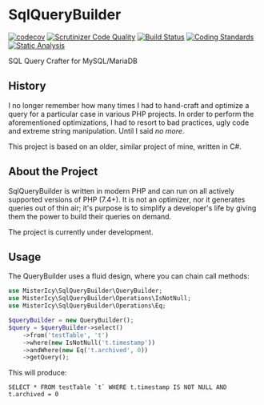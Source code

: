 # SqlQueryBuilder

[![codecov](https://codecov.io/gh/MisterIcy/sql-query-builder/branch/0.1.x/graph/badge.svg?token=0YFW6EOOJ5)](https://codecov.io/gh/MisterIcy/sql-query-builder)
[![Scrutinizer Code Quality](https://scrutinizer-ci.com/g/MisterIcy/sql-query-builder/badges/quality-score.png?b=0.1.x)](https://scrutinizer-ci.com/g/MisterIcy/sql-query-builder/?branch=0.1.x)
[![Build Status](https://scrutinizer-ci.com/g/MisterIcy/sql-query-builder/badges/build.png?b=0.1.x)](https://scrutinizer-ci.com/g/MisterIcy/sql-query-builder/build-status/0.1.x)
[![Coding Standards](https://github.com/MisterIcy/sql-query-builder/actions/workflows/coding-standards.yml/badge.svg)](https://github.com/MisterIcy/sql-query-builder/actions/workflows/coding-standards.yml)
[![Static Analysis](https://github.com/MisterIcy/sql-query-builder/actions/workflows/static-analysis.yml/badge.svg)](https://github.com/MisterIcy/sql-query-builder/actions/workflows/static-analysis.yml)


SQL Query Crafter for MySQL/MariaDB

## History

I no longer remember how many times I had to hand-craft and optimize a query for a particular case in various PHP projects. In order to perform the aforementioned optimizations, I had to resort to bad practices, ugly code and extreme string manipulation. Until I said _no more_.

This project is based on an older, similar project of mine, written in C#. 

## About the Project

SqlQueryBuilder is written in modern PHP and can run on all actively supported versions of PHP (7.4+). It is not an optimizer, nor it generates queries out of thin air; it's purpose is to simplify a developer's life by giving them the power to build their queries on demand. 

The project is currently under development. 

## Usage

The QueryBuilder uses a fluid design, where you can chain call methods:

```php
use MisterIcy\SqlQueryBuilder\QueryBuilder;
use MisterIcy\SqlQueryBuilder\Operations\IsNotNull;
use MisterIcy\SqlQueryBuilder\Operations\Eq;

$queryBuilder = new QueryBuilder();
$query = $queryBuilder->select()
    ->from('testTable', 't')
    ->where(new IsNotNull('t.timestamp'))
    ->andWhere(new Eq('t.archived', 0))
    ->getQuery();
```

This will produce:

```mysql
SELECT * FROM testTable `t` WHERE t.timestamp IS NOT NULL AND t.archived = 0
```
